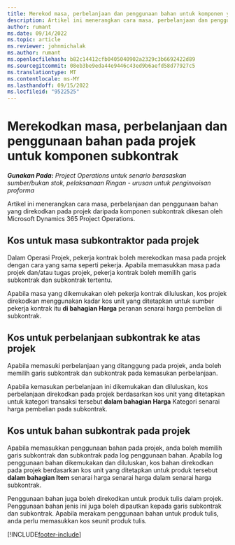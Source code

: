 ```yaml
---
title: Merekod masa, perbelanjaan dan penggunaan bahan untuk komponen yang disubkontrak
description: Artikel ini menerangkan cara masa, perbelanjaan dan penggunaan bahan yang direkodkan pada projek daripada komponen subkontrak dikesan oleh Microsoft Dynamics 365 Project Operations.
author: rumant
ms.date: 09/14/2022
ms.topic: article
ms.reviewer: johnmichalak
ms.author: rumant
ms.openlocfilehash: b82c14412cfb0405040902a2329c3b6692422d89
ms.sourcegitcommit: 08eb3be9eda44e9446c43ed9b6aefd58d77927c5
ms.translationtype: MT
ms.contentlocale: ms-MY
ms.lasthandoff: 09/15/2022
ms.locfileid: "9522525"
---
```

# <a name="recording-time-expenses-and-material-usage-on-projects-for-subcontracted-components"></a>Merekodkan masa, perbelanjaan dan penggunaan bahan pada projek untuk komponen subkontrak

_**Gunakan Pada:** Project Operations untuk senario berasaskan sumber/bukan stok, pelaksanaan Ringan - urusan untuk penginvoisan proforma_

Artikel ini menerangkan cara masa, perbelanjaan dan penggunaan bahan yang direkodkan pada projek daripada komponen subkontrak dikesan oleh Microsoft Dynamics 365 Project Operations.

## <a name="costing-for-subcontractor-time-on-projects"></a>Kos untuk masa subkontraktor pada projek
Dalam Operasi Projek, pekerja kontrak boleh merekodkan masa pada projek dengan cara yang sama seperti pekerja. Apabila memasukkan masa pada projek dan/atau tugas projek, pekerja kontrak boleh memilih garis subkontrak dan subkontrak tertentu.

Apabila masa yang dikemukakan oleh pekerja kontrak diluluskan, kos projek direkodkan menggunakan kadar kos unit yang ditetapkan untuk sumber pekerja kontrak itu **di bahagian Harga** peranan senarai harga pembelian di subkontrak.

## <a name="costing-for-subcontracted-expenses-on-projects"></a>Kos untuk perbelanjaan subkontrak ke atas projek
Apabila memasuki perbelanjaan yang ditanggung pada projek, anda boleh memilih garis subkontrak dan subkontrak pada kemasukan perbelanjaan. 

Apabila kemasukan perbelanjaan ini dikemukakan dan diluluskan, kos perbelanjaan direkodkan pada projek berdasarkan kos unit yang ditetapkan untuk kategori transaksi tersebut **dalam bahagian Harga** Kategori senarai harga pembelian pada subkontrak.

## <a name="costing-for-subcontracted-materials-on-projects"></a>Kos untuk bahan subkontrak pada projek
Apabila memasukkan penggunaan bahan pada projek, anda boleh memilih garis subkontrak dan subkontrak pada log penggunaan bahan. Apabila log penggunaan bahan dikemukakan dan diluluskan, kos bahan direkodkan pada projek berdasarkan kos unit yang ditetapkan untuk produk tersebut **dalam bahagian Item** senarai harga senarai harga dalam senarai harga subkontrak.

Penggunaan bahan juga boleh direkodkan untuk produk tulis dalam projek. Penggunaan bahan jenis ini juga boleh dipautkan kepada garis subkontrak dan subkontrak. Apabila merakam penggunaan bahan untuk produk tulis, anda perlu memasukkan kos seunit produk tulis. 


[!INCLUDE[footer-include](../../includes/footer-banner.md)]
